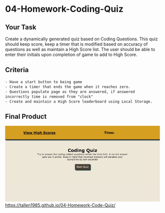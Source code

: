 # 04-Homework-Coding-Quiz

## Your Task
Create a dynamically generated quiz based on Coding Questions.  This quiz should keep score, keep a timer that is modified based on accuracy of questions as well as maintain a High Score list.  The user should be able to enter their initials upon completion of game to add to High Score.

## Criteria
    - Have a start button to being game
    - Create a timer that ends the game when it reaches zero.
    - Questions populate page as they are answered, if answered incorrectly time is removed from "clock"
    - Create and maintain a High Score leaderboard using Local Storage.

## Final Product

![Code Quiz Screenshot](./assets/04-Homework-screenshot.jpg)
 https://tallen1985.github.io/04-Homework-Code-Quiz/